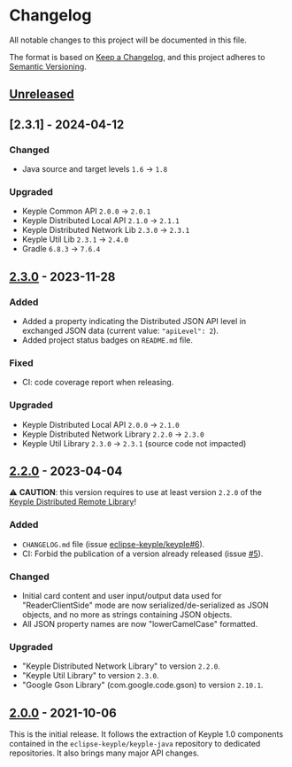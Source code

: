 # Changelog
All notable changes to this project will be documented in this file.

The format is based on [Keep a Changelog](https://keepachangelog.com/en/1.0.0/),
and this project adheres to [Semantic Versioning](https://semver.org/spec/v2.0.0.html).

## [Unreleased]

## [2.3.1] - 2024-04-12
### Changed
- Java source and target levels `1.6` -> `1.8`
### Upgraded
- Keyple Common API `2.0.0` -> `2.0.1`
- Keyple Distributed Local API `2.1.0` -> `2.1.1`
- Keyple Distributed Network Lib `2.3.0` -> `2.3.1`
- Keyple Util Lib `2.3.1` -> `2.4.0`
- Gradle `6.8.3` -> `7.6.4`

## [2.3.0] - 2023-11-28
### Added
- Added a property indicating the Distributed JSON API level in exchanged JSON data (current value: `"apiLevel": 2`).
- Added project status badges on `README.md` file.
### Fixed
- CI: code coverage report when releasing.
### Upgraded
- Keyple Distributed Local API `2.0.0` -> `2.1.0`
- Keyple Distributed Network Library `2.2.0` -> `2.3.0`
- Keyple Util Library `2.3.0` -> `2.3.1` (source code not impacted)

## [2.2.0] - 2023-04-04
:warning: **CAUTION**: this version requires to use at least version `2.2.0` of the
[Keyple Distributed Remote Library](https://keyple.org/components-java/distributed/keyple-distributed-remote-java-lib/)!
### Added
- `CHANGELOG.md` file (issue [eclipse-keyple/keyple#6]).
- CI: Forbid the publication of a version already released (issue [#5]).
### Changed
- Initial card content and user input/output data used for "ReaderClientSide" mode are now serialized/de-serialized 
  as JSON objects, and no more as strings containing JSON objects.
- All JSON property names are now "lowerCamelCase" formatted.
### Upgraded
- "Keyple Distributed Network Library" to version `2.2.0`.
- "Keyple Util Library" to version `2.3.0`.
- "Google Gson Library" (com.google.code.gson) to version `2.10.1`.

## [2.0.0] - 2021-10-06
This is the initial release.
It follows the extraction of Keyple 1.0 components contained in the `eclipse-keyple/keyple-java` repository to dedicated repositories.
It also brings many major API changes.

[unreleased]: https://github.com/eclipse-keyple/keyple-distributed-local-java-lib/compare/2.3.0...HEAD
[2.3.0]: https://github.com/eclipse-keyple/keyple-distributed-local-java-lib/compare/2.2.0...2.3.0
[2.2.0]: https://github.com/eclipse-keyple/keyple-distributed-local-java-lib/compare/2.0.0...2.2.0
[2.0.0]: https://github.com/eclipse-keyple/keyple-distributed-local-java-lib/releases/tag/2.0.0

[#5]: https://github.com/eclipse-keyple/keyple-distributed-local-java-lib/issues/5

[eclipse-keyple/keyple#6]: https://github.com/eclipse-keyple/keyple/issues/6